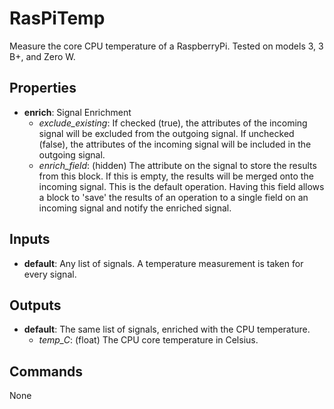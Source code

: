 RasPiTemp
=========
Measure the core CPU temperature of a RaspberryPi. Tested on models 3, 3 B+, and Zero W.

Properties
----------
- **enrich**: Signal Enrichment
  - *exclude_existing*: If checked (true), the attributes of the incoming signal will be excluded from the outgoing signal. If unchecked (false), the attributes of the incoming signal will be included in the outgoing signal.
  - *enrich_field*: (hidden) The attribute on the signal to store the results from this block. If this is empty, the results will be merged onto the incoming signal. This is the default operation. Having this field allows a block to 'save' the results of an operation to a single field on an incoming signal and notify the enriched signal.

Inputs
------
- **default**: Any list of signals. A temperature measurement is taken for every signal.

Outputs
-------
- **default**: The same list of signals, enriched with the CPU temperature.
  - *temp_C*: (float) The CPU core temperature in Celsius.

Commands
--------
None

